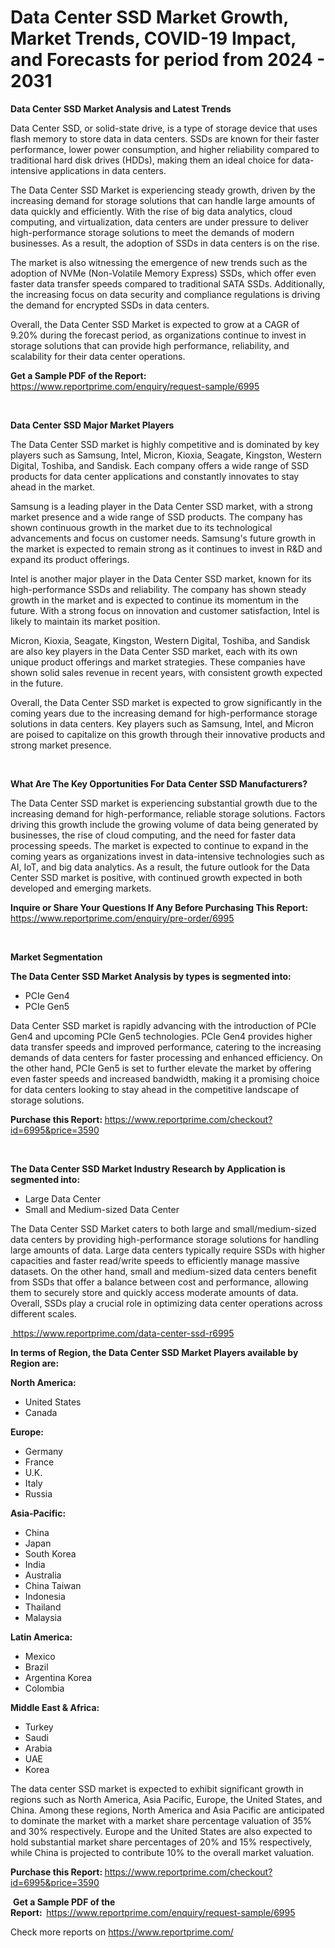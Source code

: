 <p><h1>Data Center SSD Market Growth, Market Trends, COVID-19 Impact, and Forecasts for period from 2024 - 2031</h1></p><p><strong>Data Center SSD Market Analysis and Latest Trends</strong></p>
<p><p>Data Center SSD, or solid-state drive, is a type of storage device that uses flash memory to store data in data centers. SSDs are known for their faster performance, lower power consumption, and higher reliability compared to traditional hard disk drives (HDDs), making them an ideal choice for data-intensive applications in data centers.</p><p>The Data Center SSD Market is experiencing steady growth, driven by the increasing demand for storage solutions that can handle large amounts of data quickly and efficiently. With the rise of big data analytics, cloud computing, and virtualization, data centers are under pressure to deliver high-performance storage solutions to meet the demands of modern businesses. As a result, the adoption of SSDs in data centers is on the rise.</p><p>The market is also witnessing the emergence of new trends such as the adoption of NVMe (Non-Volatile Memory Express) SSDs, which offer even faster data transfer speeds compared to traditional SATA SSDs. Additionally, the increasing focus on data security and compliance regulations is driving the demand for encrypted SSDs in data centers.</p><p>Overall, the Data Center SSD Market is expected to grow at a CAGR of 9.20% during the forecast period, as organizations continue to invest in storage solutions that can provide high performance, reliability, and scalability for their data center operations.</p></p>
<p><strong>Get a Sample PDF of the Report:&nbsp;</strong> <a href="https://www.reportprime.com/enquiry/request-sample/6995">https://www.reportprime.com/enquiry/request-sample/6995</a></p>
<p>&nbsp;</p>
<p><strong>Data Center SSD Major Market Players</strong></p>
<p><p>The Data Center SSD market is highly competitive and is dominated by key players such as Samsung, Intel, Micron, Kioxia, Seagate, Kingston, Western Digital, Toshiba, and Sandisk. Each company offers a wide range of SSD products for data center applications and constantly innovates to stay ahead in the market.</p><p>Samsung is a leading player in the Data Center SSD market, with a strong market presence and a wide range of SSD products. The company has shown continuous growth in the market due to its technological advancements and focus on customer needs. Samsung's future growth in the market is expected to remain strong as it continues to invest in R&D and expand its product offerings.</p><p>Intel is another major player in the Data Center SSD market, known for its high-performance SSDs and reliability. The company has shown steady growth in the market and is expected to continue its momentum in the future. With a strong focus on innovation and customer satisfaction, Intel is likely to maintain its market position.</p><p>Micron, Kioxia, Seagate, Kingston, Western Digital, Toshiba, and Sandisk are also key players in the Data Center SSD market, each with its own unique product offerings and market strategies. These companies have shown solid sales revenue in recent years, with consistent growth expected in the future.</p><p>Overall, the Data Center SSD market is expected to grow significantly in the coming years due to the increasing demand for high-performance storage solutions in data centers. Key players such as Samsung, Intel, and Micron are poised to capitalize on this growth through their innovative products and strong market presence.</p></p>
<p>&nbsp;</p>
<p><strong>What Are The Key Opportunities For Data Center SSD Manufacturers?</strong></p>
<p><p>The Data Center SSD market is experiencing substantial growth due to the increasing demand for high-performance, reliable storage solutions. Factors driving this growth include the growing volume of data being generated by businesses, the rise of cloud computing, and the need for faster data processing speeds. The market is expected to continue to expand in the coming years as organizations invest in data-intensive technologies such as AI, IoT, and big data analytics. As a result, the future outlook for the Data Center SSD market is positive, with continued growth expected in both developed and emerging markets.</p></p>
<p><strong>Inquire or Share Your Questions If Any Before Purchasing This Report:</strong> <a href="https://www.reportprime.com/enquiry/pre-order/6995">https://www.reportprime.com/enquiry/pre-order/6995</a></p>
<p>&nbsp;</p>
<p><strong>Market Segmentation</strong></p>
<p><strong>The Data Center SSD Market Analysis by types is segmented into:</strong></p>
<p><ul><li>PCIe Gen4</li><li>PCIe Gen5</li></ul></p>
<p><p>Data Center SSD market is rapidly advancing with the introduction of PCIe Gen4 and upcoming PCIe Gen5 technologies. PCIe Gen4 provides higher data transfer speeds and improved performance, catering to the increasing demands of data centers for faster processing and enhanced efficiency. On the other hand, PCIe Gen5 is set to further elevate the market by offering even faster speeds and increased bandwidth, making it a promising choice for data centers looking to stay ahead in the competitive landscape of storage solutions.</p></p>
<p><strong>Purchase this Report:&nbsp;</strong><a href="https://www.reportprime.com/checkout?id=6995&price=3590">https://www.reportprime.com/checkout?id=6995&price=3590</a></p>
<p>&nbsp;</p>
<p><strong>The Data Center SSD Market Industry Research by Application is segmented into:</strong></p>
<p><ul><li>Large Data Center</li><li>Small and Medium-sized Data Center</li></ul></p>
<p><p>The Data Center SSD Market caters to both large and small/medium-sized data centers by providing high-performance storage solutions for handling large amounts of data. Large data centers typically require SSDs with higher capacities and faster read/write speeds to efficiently manage massive datasets. On the other hand, small and medium-sized data centers benefit from SSDs that offer a balance between cost and performance, allowing them to securely store and quickly access moderate amounts of data. Overall, SSDs play a crucial role in optimizing data center operations across different scales.</p></p>
<p><a href="https://www.reportprime.com/data-center-ssd-r6995">&nbsp;https://www.reportprime.com/data-center-ssd-r6995</a></p>
<p><strong>In terms of Region, the Data Center SSD Market Players available by Region are:</strong></p>
<p>
    <p> <strong> North America: </strong>
        <ul>
            <li>United States</li>
            <li>Canada</li>
        </ul>
        </p> 
    <p> <strong> Europe: </strong>
        <ul>
            <li>Germany</li>
            <li>France</li>
            <li>U.K.</li>
            <li>Italy</li>
            <li>Russia</li>
        </ul>
        </p> 
    <p> <strong> Asia-Pacific: </strong>
        <ul>
            <li>China</li>
            <li>Japan</li>
            <li>South Korea</li>
            <li>India</li>
            <li>Australia</li>
            <li>China Taiwan</li>
            <li>Indonesia</li>
            <li>Thailand</li>
            <li>Malaysia</li>
        </ul>
        </p> 
    <p> <strong> Latin America: </strong>
        <ul>
            <li>Mexico</li>
            <li>Brazil</li>
            <li>Argentina Korea</li>
            <li>Colombia</li>
        </ul>
        </p> 
    <p> <strong> Middle East & Africa: </strong>
        <ul>
            <li>Turkey</li>
            <li>Saudi</li>
            <li>Arabia</li>
            <li>UAE</li>
            <li>Korea</li>
        </ul>
    </p>
    </p>
<p><p>The data center SSD market is expected to exhibit significant growth in regions such as North America, Asia Pacific, Europe, the United States, and China. Among these regions, North America and Asia Pacific are anticipated to dominate the market with a market share percentage valuation of 35% and 30% respectively. Europe and the United States are also expected to hold substantial market share percentages of 20% and 15% respectively, while China is projected to contribute 10% to the overall market valuation.</p></p>
<p><strong>Purchase this Report: </strong><a href="https://www.reportprime.com/checkout?id=6995&price=3590">https://www.reportprime.com/checkout?id=6995&price=3590</a></p>
<p>&nbsp;<strong>Get a Sample PDF of the Report:&nbsp;&nbsp;</strong><a href="https://www.reportprime.com/enquiry/request-sample/6995">https://www.reportprime.com/enquiry/request-sample/6995</a></p>
<p><strong></strong></p>
<p>Check more reports on <a href="https://www.reportprime.com/">https://www.reportprime.com/</a></p>